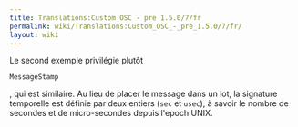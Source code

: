```yaml
---
title: Translations:Custom OSC - pre 1.5.0/7/fr
permalink: wiki/Translations:Custom_OSC_-_pre_1.5.0/7/fr/
layout: wiki
---
```


Le second exemple privilégie plutôt

    MessageStamp

, qui est similaire. Au lieu de placer le message dans un lot, la
signature temporelle est définie par deux entiers (`sec` et `usec`), à
savoir le nombre de secondes et de micro-secondes depuis l'epoch UNIX.
